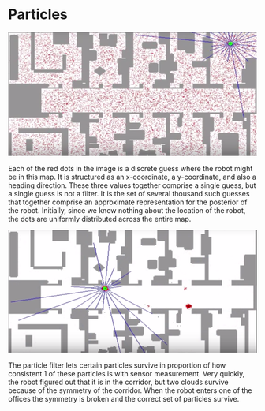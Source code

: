 # Particles

![alt tag](imgs/particles.PNG)

Each of the red dots in the image is a discrete guess where the robot might be in this map. It is structured as an x-coordinate, a y-coordinate, and also a heading direction. These three values together comprise a single guess, but a single guess is not a filter. It is the set of several thousand such guesses that together comprise an approximate representation for the posterior of the robot. Initially, since we know nothing about the location of the robot, the dots are uniformly distributed across the entire map.

![alt tag](imgs/particles2.PNG)

The particle filter lets certain particles survive in proportion of how consistent 1 of these particles is with sensor measurement. Very quickly, the robot figured out that it is in the corridor, but two clouds survive because of the symmetry of the corridor. When the robot enters one of the offices the symmetry is broken and the correct set of particles survive.
